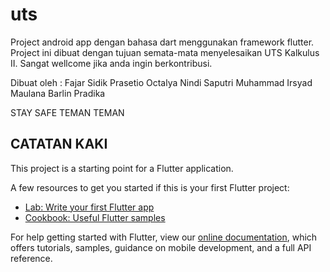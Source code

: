 # uts

Project android app dengan bahasa dart menggunakan framework flutter. 
Project ini dibuat dengan tujuan semata-mata menyelesaikan UTS Kalkulus II. Sangat wellcome jika anda ingin berkontribusi. 

Dibuat oleh : Fajar Sidik Prasetio 
              Octalya Nindi Saputri
              Muhammad Irsyad Maulana Barlin Pradika



STAY SAFE TEMAN TEMAN





## CATATAN KAKI

This project is a starting point for a Flutter application.

A few resources to get you started if this is your first Flutter project:

- [Lab: Write your first Flutter app](https://flutter.dev/docs/get-started/codelab)
- [Cookbook: Useful Flutter samples](https://flutter.dev/docs/cookbook)

For help getting started with Flutter, view our
[online documentation](https://flutter.dev/docs), which offers tutorials,
samples, guidance on mobile development, and a full API reference.
